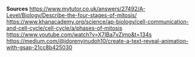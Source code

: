 **Sources**
https://www.mytutor.co.uk/answers/27492/A-Level/Biology/Describe-the-four-stages-of-mitosis/
https://www.khanacademy.org/science/ap-biology/cell-communication-and-cell-cycle/cell-cycle/a/phases-of-mitosis
https://www.youtube.com/watch?v=X7IBa7vZjmo&t=134s
https://medium.com/@idorenyinudoh10/create-a-text-reveal-animation-with-gsap-21cc8b425030